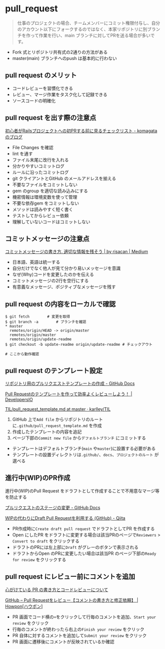 # pull_request

> 仕事のプロジェクトの場合、チームメンバーにコミット権限付与し、自分のアカウント以下にフォークするのではなく、本家リポジトリに別ブランチを作って作業を行い、main ブランチに対してPRを送る場合が多いです。

* Fork 式とリポジトリ共有式の2通りの方法がある
* master(main) ブランチへのpush は基本的に行わない

## pull request のメリット

* コードレビューを習慣化できる
* レビュー、マージ作業をタスク化して記録できる
* ソースコードの明確化

## pull request を出す際の注意点

[初心者がRailsプロジェクトへの初PRする前に見るチェックリスト \- komagataのブログ](https://docs.komagata.org/5676)

* File Changes を確認
* lint を通す
* ファイル末尾に改行を入れる
* 分かりやすいコミットログ
* ルールに沿ったコミットログ
* git クライアントとGitHub のメールアドレスを揃える
* 不要なファイルをコミットしない
* gem のgroup を適切な読み込みにする
* 機密情報は環境変数を使って管理
* 不要な依存gem をコミットしない
* メソッドは読みやすく短く書く
* テストしてからレビュー依頼
* 理解していないコードはコミットしない

## コミットメッセージの注意点

[コミットメッセージの書き方\. 適切な情報を残そう \| by risacan \| Medium](https://medium.com/@risacan/%E3%82%B3%E3%83%9F%E3%83%83%E3%83%88%E3%83%A1%E3%83%83%E3%82%BB%E3%83%BC%E3%82%B8%E3%81%AE%E6%9B%B8%E3%81%8D%E6%96%B9-64aeadd92057)

* 日本語、英語は統一する
* 自分だけでなく他人が見て分かり易いメッセージを意識
* なぜ(Why)コードを変更したのかを伝える
* コミットメッセージの2行を空行にする
* 有意義なメッセージ、ポジティブなメッセージを残す

## pull request の内容をローカルで確認

```
$ git fetch        # 変更を取得
$ git branch -a        # ブランチを確認
* master
  remotes/origin/HEAD -> origin/master
  remotes/origin/master
  remotes/origin/update-readme
$ git checkout -b update-readme origin/update-readme # チェックアウト

# ここから動作確認
```

## pull request のテンプレート設定

[リポジトリ用のプルリクエストテンプレートの作成 \- GitHub Docs](https://docs.github.com/ja/communities/using-templates-to-encourage-useful-issues-and-pull-requests/creating-a-pull-request-template-for-your-repository)

[Pull Requestのテンプレートを作って効率よくレビューしよう！ \| DevelopersIO](https://dev.classmethod.jp/articles/pull-request-template/)

[TIL/pull\_request\_template\.md at master · karlley/TIL](https://github.com/karlley/TIL/blob/master/FBC/Git/pull_request_template.md)

1. GitHub 上で`Add file` からリポジトリのルートに`.github/pull_request_template.md` を作成
2. 作成したテンプレートの内容を追記
3. ページ下部の`Commit new file` から`デフォルトブランチ` にコミットする

* テンプレートはデフォルトブランチ(`main` や`master`)に設置する必要がある
* テンプレートの設置ディレクトリは`.github/`、`docs`、`プロジェクトのルート` が選べる

## 進行中(WIP)のPR作成

進行中(WIP)のPull Request をドラフトとして作成することで不用意なマージ等を防止する

[プルリクエストのステージの変更 \- GitHub Docs](https://docs.github.com/ja/pull-requests/collaborating-with-pull-requests/proposing-changes-to-your-work-with-pull-requests/changing-the-stage-of-a-pull-request)

[WIPの代わりにDraft Pull Requestを利用する \(GitHub\) \- Qiita](https://qiita.com/tatane616/items/13da1b6797a7b871ad58)

* PR作成時に`Create draft pull request` でドラフトとしてPR を作成する
* Open にしたPR をドラフトに変更する場合は該当PRのページで`Reviewers` > `Convert to draft` をクリックする
* ドラフトのPRには左上部に`Draft` がグレーのボタンで表示される
* ドラフトからOpen のPRに変更したい場合は該当PR のページ下部の`Ready for review` をクリックする

## pull request にレビュー前にコメントを追加

[心がけている PR の書き方とコードレビューについて](https://zenn.dev/ckona/articles/my-codereview)

[GitHub – Pull Requestをレビュー【コメントの書き方と修正依頼】 \| Howpon\[ハウポン\]](https://howpon.com/6351)

* PR 画面でコード横の`+`をクリックして行毎のコメントを追加、`Start your review` をクリック
* 行毎のコメントが終わったら右上の`Finish your review` をクリック
* PR 自体に対するコメントを追加して`Submit your review` をクリック
* PR 画面に遷移後にコメントが反映されているか確認
